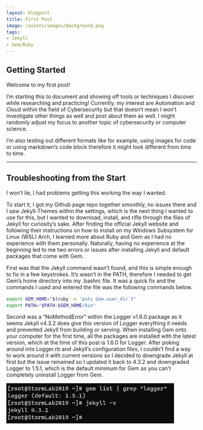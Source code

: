 ```yaml
---
layout: blogpost
title: First Post
image: /assets/images/Background.png
tags: 
- Jekyll
- Gem/Ruby
---
```

## Getting Started
Welcome to my first post!

I’m starting this to document and showing off tools or techniques I discover while researching and practicing! Currently, my interest are Automation and Cloud within the field of Cybersecurity but that doesn’t mean I won’t investigate other things as well and post about them as well. I might randomly adjust my focus to another topic of cybersecurity or computer science.

I’m also testing out different formats like for example, using images for code or using markdown’s code block therefore it might look different from time to time.


---

## Troubleshooting from the Start
I won’t lie, I had problems getting this working the way I wanted.

To start it, I got my Github page repo together smoothly, no issues there and I saw Jekyll-Themes within the settings, which is the next thing I wanted to use for this, but I wanted to download, install, and rifle through the files of Jekyll for curiosity’s sake. After finding the official Jekyll website and following their instructions on how to install on my Windows Subsystem for Linux (WSL) Arch, I learned more about Ruby and Gem as I had no experience with them personally. Naturally, having no experience at the beginning led to me two errors or issues after installing Jekyll and default packages that come with Gem.

First was that the Jekyll command wasn’t found, and this is simple enough to fix in a few keystrokes. It’s wasn’t in the PATH, therefore I needed to get Gem’s home directory into my .bashrc file. It was a quick fix and the commands I used and entered the file was the following commands below. 

``` bash
export GEM_HOME="$(ruby -e 'puts Gem.user_dir')"
export PATH="$PATH:$GEM_HOME/bin" 
```

Second was a “NoMethodError” within the Logger v1.6.0 package as it seems Jekyll v4.3.2 does give this version of Logger everything it needs and prevented Jekyll from building or serving. When installing Gem onto your computer for the first time, all the packages are installed with the latest version, which at the time of this post is 1.6.0 for Logger. After poking around into Logger.rb and Jekyll’s configuration files, I couldn’t find a way to work around it with current versions so I decided to downgrade Jekyll at first but the issue remained so I updated it back to 4.3.2 and downgraded Logger to 1.5.1, which is the default minimum for Gem as you can’t completely uninstall Logger from Gem.

![Cli image showing Logger and Jekyll versions](/assets/images/blog-images/gem_Logger-1-5-1_Jekyll-4-3-2.png)
